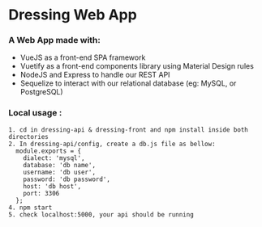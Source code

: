 # Dressing Web App

### A Web App made with: 

- VueJS as a front-end SPA framework
- Vuetify as a front-end components library using Material Design rules
- NodeJS and Express to handle our REST API
- Sequelize to interact with our relational database (eg: MySQL, or PostgreSQL)

### Local usage :

```
1. cd in dressing-api & dressing-front and npm install inside both directories
2. In dressing-api/config, create a db.js file as bellow:
  module.exports = {
    dialect: 'mysql',
    database: 'db name',
    username: 'db user',
    password: 'db password',
    host: 'db host',
    port: 3306
  };
4. npm start
5. check localhost:5000, your api should be running
```